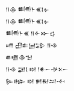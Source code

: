 <div class='block'>
<div class='line'>𒀀𒁲 𒌦𒈨𒌍𒋙𒉡</div>
<div class='line'>𒀀𒁲 𒌦𒈨𒌍𒋙𒉡</div>
<div class='line'>𒌦𒈨𒌍 𒀀𒅆𒁍𒌓</div>
<div class='line'>𒋬 𒌷𒉺𒅁𒁉 𒀀𒈾</div>
<div class='line'>𒌑𒍠𒆠𒈠</div>
<div class='line'>𒀀𒈾 𒂼𒋙 𒊭 𒁹𒀭𒀸𒋩𒉽𒀸</div>
<div class='line'>𒌉𒈗 𒊭 𒂍𒊑𒁺𒋾</div>
</div>